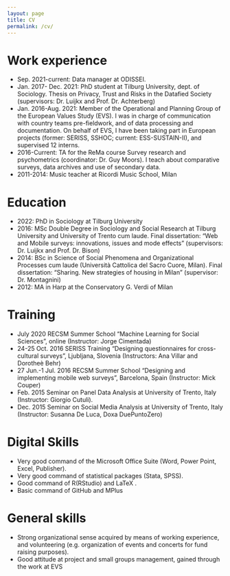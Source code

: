 ```yaml
---
layout: page
title: CV
permalink: /cv/
---
```


# Work experience
- Sep. 2021-current: Data manager at ODISSEI.
- Jan. 2017- Dec. 2021: PhD student at Tilburg University, dept. of Sociology. Thesis on Privacy, Trust and Risks in the Datafied Society (supervisors: Dr. Luijkx and Prof. Dr. Achterberg)
- Jan. 2016-Aug. 2021: Member of the Operational and Planning Group of the European Values Study (EVS). I was in charge of communication with country teams pre-fieldwork, and of data processing and documentation. On behalf of EVS, I have been taking part in European projects (former: SERISS, SSHOC; current: ESS-SUSTAIN-II), and supervised 12 interns.
- 2016-Current: TA for the ReMa course Survey research and psychometrics (coordinator: Dr. Guy Moors). I teach about comparative surveys, data archives and use of secondary data.
- 2011-2014: Music teacher at Ricordi Music School, Milan

# Education

- 2022: PhD in Sociology at Tilburg University
- 2016: MSc Double Degree in Sociology and Social Research at Tilburg University and University of Trento cum laude. Final dissertation: “Web and Mobile surveys: innovations, issues and mode effects” (supervisors: Dr. Luijkx and Prof. Dr. Bison)
- 2014: BSc in Science of Social Phenomena and Organizational Processes cum laude (Università Cattolica del Sacro Cuore, Milan). Final dissertation: “Sharing. New strategies of housing in Milan” (supervisor: Dr. Montagnini)
- 2012: MA in Harp at the Conservatory G. Verdi of Milan

# Training
- July 2020	RECSM Summer School “Machine Learning for Social Sciences”, online (Instructor: Jorge Cimentada)
- 24-25 Oct. 2016	SERISS Training “Designing questionnaires for cross-cultural surveys”, Ljubljana, Slovenia (Instructors: Ana Villar and Dorotheè Behr)
- 27 Jun.-1 Jul. 2016	RECSM Summer School “Designing and implementing mobile web surveys”, Barcelona, Spain (Instructor: Mick Couper)
- Feb. 2015	Seminar on Panel Data Analysis at University of Trento, Italy (Instructor: Giorgio Cutuli).
- Dec. 2015	Seminar on Social Media Analysis at University of Trento, Italy (Instructor: Susanna De Luca, Doxa DuePuntoZero)


# Digital Skills
- Very good command of the Microsoft Office Suite (Word, Power Point, Excel, Publisher).
- Very good command of statistical packages (Stata, SPSS). 
- Good command of R(RStudio) and LaTeX .
- Basic command of GitHub and MPlus

# General skills
- Strong organizational sense acquired by means of working experience, and volunteering (e.g. organization of events and concerts for fund raising purposes).
- Good attitude at project and small groups management, gained through the work at EVS







